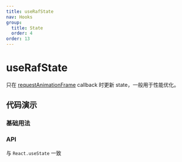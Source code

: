 ```yaml
---
title: useRafState
nav: Hooks
group:
  title: State
  order: 4
order: 13
---
```


# useRafState

只在 [requestAnimationFrame](https://developer.mozilla.org/en-US/docs/Web/API/window/requestAnimationFrame) callback 时更新 state，一般用于性能优化。

## 代码演示

### 基础用法

<code src="./demo/demo1.tsx"></code>

### API

与 `React.useState` 一致
